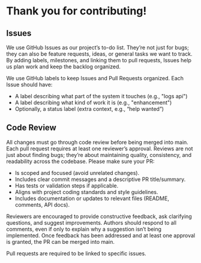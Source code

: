 # Thank you for contributing!

## Issues

We use GitHub Issues as our project’s to-do list. They’re not just for bugs; they can also be feature requests, ideas, or general tasks we want to track. By adding labels, milestones, and linking them to pull requests, Issues help us plan work and keep the backlog organized.

We use GitHub labels to keep Issues and Pull Requests organized. Each Issue should have:

- A label describing what part of the system it touches (e.g., "logs api")
- A label describing what kind of work it is (e.g., "enhancement")
- Optionally, a status label (extra context, e.g., “help wanted”)

## Code Review

All changes must go through code review before being merged into main. Each pull request requires at least one reviewer’s approval. Reviews are not just about finding bugs; they’re about maintaining quality, consistency, and readability across the codebase. Please make sure your PR:

- Is scoped and focused (avoid unrelated changes).
- Includes clear commit messages and a descriptive PR title/summary.
- Has tests or validation steps if applicable.
- Aligns with project coding standards and style guidelines.
- Includes documentation or updates to relevant files (README, comments, API docs).

Reviewers are encouraged to provide constructive feedback, ask clarifying questions, and suggest improvements. Authors should respond to all comments, even if only to explain why a suggestion isn’t being implemented. Once feedback has been addressed and at least one approval is granted, the PR can be merged into main.

Pull requests are required to be linked to specific issues.